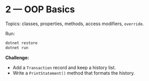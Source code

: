 # 2 — OOP Basics

Topics: classes, properties, methods, access modifiers, `override`.

Run:
```bash
dotnet restore
dotnet run
```

**Challenge:**  
- Add a `Transaction` record and keep a history list.  
- Write a `PrintStatement()` method that formats the history.
